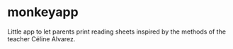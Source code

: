 # monkeyapp
Little app to let parents print reading sheets inspired by the methods of the teacher Céline Alvarez. 
